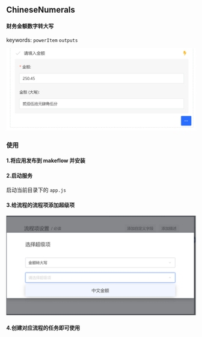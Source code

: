 ## ChineseNumerals

#### 财务金额数字转大写

keywords: `powerItem` `outputs`

![效果图](../SCREENSHOT/ChineseNumerals/1.png)

### 使用

#### 1.将应用发布到 makeflow 并安装

#### 2.启动服务

启动当前目录下的 `app.js`

#### 3.给流程的流程项添加超级项

![添加 powerItem ](../SCREENSHOT/ChineseNumerals/2.png)

#### 4.创建对应流程的任务即可使用
